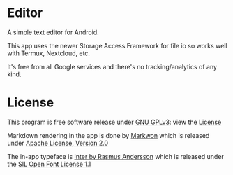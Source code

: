 # Editor

A simple text editor for Android.  
  
This app uses the newer Storage Access Framework for file io so works well with Termux, Nextcloud, etc.

It's free from all Google services and there's no tracking/analytics of any kind.

# License

This program is free software release under [GNU GPLv3](https://www.gnu.org/licenses/gpl-3.0.en.html): view the [License](LICENSE)

Markdown rendering in the app is done by [Markwon](https://github.com/noties/Markwon) which is released under [Apache License, Version 2.0](http://www.apache.org/licenses/LICENSE-2.0)

The in-app typeface is [Inter by Rasmus Andersson](https://rsms.me/inter/) which is released under the [SIL Open Font License 1.1](https://choosealicense.com/licenses/ofl-1.1/)